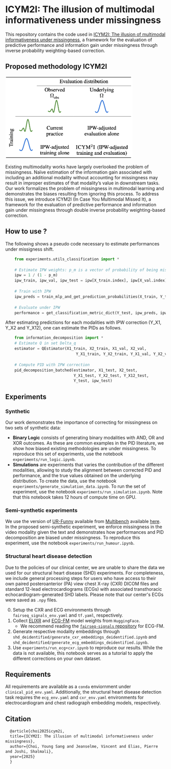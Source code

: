 # ICYM2I: The illusion of multimodal informativeness under missingness

This repository contains the code used in [ICYM2I: The illusion of multimodal informativeness under missingness](https://arxiv.org/abs/2505.16953), a framework for the evaluation of predictive performance and information gain under missingness through inverse probability weighting-based correction.

## Proposed methodology ICYM2I

<img src="./images/ICYM2I.png" width="400">

Existing multimodality works have largely overlooked the problem of missingness. Naïve estimation of the information gain associated with including
an additional modality without accounting for missingness may result in improper estimates of that modality’s value in downstream tasks. Our work formalizes the problem of missingness in multimodal learning and demonstrates the biases resulting from ignoring this process. To address this issue, we introduce ICYM2I (In Case You Multimodal Missed It), a framework for the evaluation of predictive performance and information gain under missingness through double inverse probability weighting-based correction. 

## How to use ?
The following shows a pseudo code necessary to estimate performances under missigness shift.
```python
    from experiments.utils_classification import *

    # Estimate IPW weights: p_m is a vector of probability of being missing
    ipw = 1 / (1 - p_m)  
    ipw_train, ipw_val, ipw_test = ipw[X_train.index], ipw[X_val.index], ipw[X_test.index]

    # Train with IPW
    ipw_preds = train_mlp_and_get_prediction_probabilities(X_train, Y_train, X_val, Y_val, X_test, ipw_train, ipw_val)

    # Evaluate under IPW
    performance = get_classification_metric_dict(Y_test, ipw_preds, ipw_test)
```

After estimating predictions for each modalities with IPW correction (Y_X1, Y_X2 and Y_X12), one can estimate the PIDs as follows.
```python
    from information_decomposition import *
    # Estimate Q in set Delta_q
    estimator = QEstimator(X1_train, X2_train, X1_val, X2_val, 
                               Y_X1_train, Y_X2_train, Y_X1_val, Y_X2_val)

    # Compute PID with IPW correction
    pid_decomposition_batched(estimator, X1_test, X2_test, 
                              Y_X1_test, Y_X2_test, Y_X12_test,
                              Y_test, ipw_test)
```

## Experiments

### Synthetic
Our work demonstrates the importance of correcting for missingness on two sets of synthetic data:
- **Binary Logic** consists of generating binary modalities with AND, OR and XOR outcomes. As these are common examples in the PID literature, we show how biased existing methodologies are under missingness. To reproduce this set of experiments, use the notebook `experiments/run_logic.ipynb`. 
- **Simulations** are experiments that varies the contribution of the different modalities, allowing to study the alignment between corrected PID and performance, and the true values obtained on the underlying distribution. To create the data, use the notebook `experiments/generate_simulation_data.ipynb`. To run the set of experiment, use the notebook `experiments/run_simulation.ipynb`. Note that this notebook takes 12 hours of compute time on GPU.

### Semi-synthetic experiments
We use the version of [UR-Funny](https://github.com/ROC-HCI/UR-FUNNY) available from [Multibench](https://github.com/pliang279/MultiBench?tab=readme-ov-file) available [here](https://drive.google.com/drive/folders/1Agzm157lciMONHOHemHRSySmjn1ahHX1). In the proposed semi-synthetic experiment, we enforce missingness in the video modality given the text and demonstrates how performances and PID decomposition are biased under missingness. To reproduce this experiment, use the notebook `experiments/run_humour.ipynb`. 

### Structural heart disease detection
Due to the policies of our clinical center, we are unable to share the data we used for our structural heart disease (SHD) experiments. For completeness, we include general processing steps for users who have access to their own paired posteroanterior (PA) view chest X-ray (CXR) DICOM files and standard 12-lead electrocardiograms (ECGs) with associated transthoracic echocardiogram-generated SHD labels. Please note that our center's ECGs were saved as `.npy` files.

0. Setup the CXR and ECG environments through `fairseq_signals_env.yaml` and `tf.yaml`, respectively.
1. Collect [ELIXR](https://huggingface.co/google/cxr-foundation) and [ECG-FM](https://github.com/bowang-lab/ECG-FM) model weights from `HuggingFace`.
    - We recommend reading the [`fairseq-signals` repository](https://github.com/Jwoo5/fairseq-signals) for ECG-FM.
2. Generate respective modality embeddings through `shd_deidentified/generate_cxr_embeddings_deidentified.ipynb` and `shd_deidentified/generate_ecg_embeddings_deidentified.ipynb`.
3. Use `experiments/run_ecg+cxr.ipynb` to reproduce our results. While the data is not available, this notebook serves as a tutorial to apply the different corrections on your own dataset.

## Requirements
All requirements are available as a `conda` enviornment under `clinical_pid_env.yaml`.
Additionally, the structural heart disease detection task requires the `ecg_env.yaml` and `cxr_env.yaml` environments for electrocardiogram and chest radiograph embedding models, respectively.

## Citation

```
  @article{choi2025icym2i,
  title={ICYM2I: The illusion of multimodal informativeness under missingness},
  author={Choi, Young Sang and Jeanselme, Vincent and Elias, Pierre and Joshi, Shalmali},
  year={2025}
  }
```

